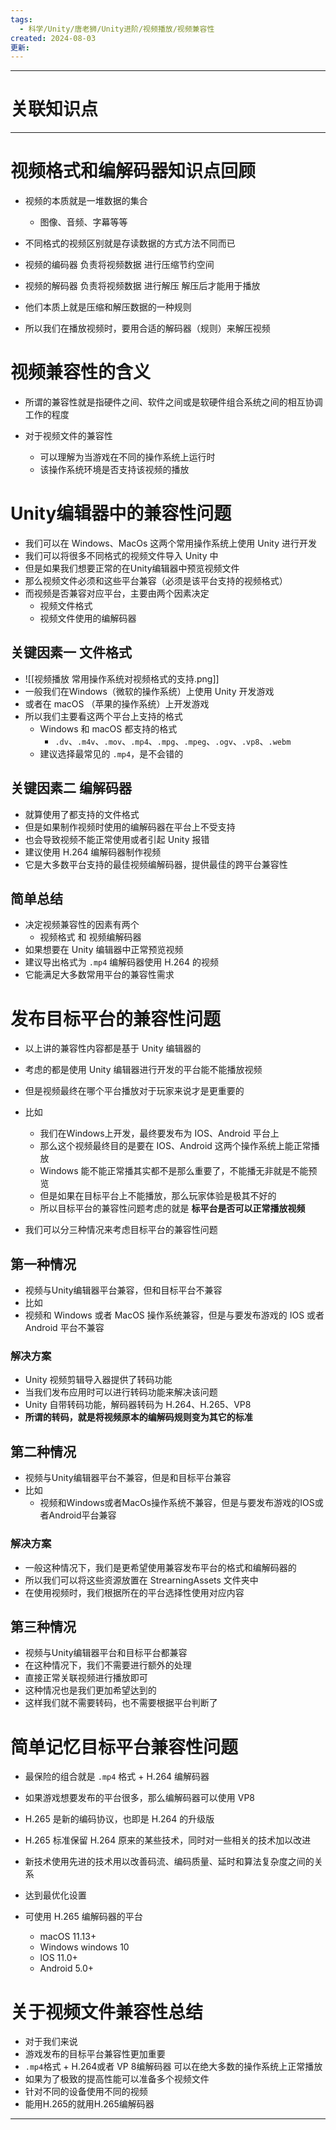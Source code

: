 ```yaml
---
tags:
  - 科学/Unity/唐老狮/Unity进阶/视频播放/视频兼容性
created: 2024-08-03
更新:
---
```


---
# 关联知识点



---
# 视频格式和编解码器知识点回顾

- 视频的本质就是一堆数据的集合
	- 图像、音频、字幕等等
- 不同格式的视频区别就是存读数据的方式方法不同而已

- 视频的编码器 负责将视频数据 进行压缩节约空间
- 视频的解码器 负责将视频数据 进行解压 解压后才能用于播放
- 他们本质上就是压缩和解压数据的一种规则
- 所以我们在播放视频时，要用合适的解码器（规则）来解压视频
# 视频兼容性的含义

- 所谓的兼容性就是指硬件之间、软件之间或是软硬件组合系统之间的相互协调工作的程度

- 对于视频文件的兼容性
	- 可以理解为当游戏在不同的操作系统上运行时
	- 该操作系统环境是否支持该视频的播放
# Unity编辑器中的兼容性问题

- 我们可以在 Windows、MacOs 这两个常用操作系统上使用 Unity 进行开发
- 我们可以将很多不同格式的视频文件导入 Unity 中
- 但是如果我们想要正常的在Unity编辑器中预览视频文件
- 那么视频文件必须和这些平台兼容（必须是该平台支持的视频格式）
- 而视频是否兼容对应平台，主要由两个因素决定
	- 视频文件格式
	- 视频文件使用的编解码器
## 关键因素一 文件格式

- ![[视频播放 常用操作系统对视频格式的支持.png]]
- 一般我们在Windows（微软的操作系统）上使用 Unity 开发游戏
- 或者在 macOS （苹果的操作系统）上开发游戏
- 所以我们主要看这两个平台上支持的格式
	- Windows 和 macOS 都支持的格式
		- `.dv`、`.m4v`、`.mov`、`.mp4`、`.mpg`、`.mpeg`、`.ogv`、`.vp8`、`.webm`
	- 建议选择最常见的 `.mp4`，是不会错的
## 关键因素二 编解码器

- 就算使用了都支持的文件格式
- 但是如果制作视频时使用的编解码器在平台上不受支持
- 也会导致视频不能正常使用或者引起 Unity 报错
- 建议使用 H.264 编解码器制作视频
- 它是大多数平台支持的最佳视频编解码器，提供最佳的跨平台兼容性
## 简单总结

- 决定视频兼容性的因素有两个 
	- 视频格式 和 视频编解码器
- 如果想要在 Unity 编辑器中正常预览视频
- 建议导出格式为 `.mp4` 编解码器使用 H.264 的视频
- 它能满足大多数常用平台的兼容性需求
# 发布目标平台的兼容性问题

- 以上讲的兼容性内容都是基于 Unity 编辑器的
- 考虑的都是使用 Unity 编辑器进行开发的平台能不能播放视频
- 但是视频最终在哪个平台播放对于玩家来说才是更重要的
- 比如
	- 我们在Windows上开发，最终要发布为 IOS、Android 平台上
	- 那么这个视频最终目的是要在 IOS、Android 这两个操作系统上能正常播放
	- Windows 能不能正常播其实都不是那么重要了，不能播无非就是不能预览
	- 但是如果在目标平台上不能播放，那么玩家体验是极其不好的
	- 所以目标平台的兼容性问题考虑的就是 **标平台是否可以正常播放视频**

- 我们可以分三种情况来考虑目标平台的兼容性问题
## 第一种情况

- 视频与Unity编辑器平台兼容，但和目标平台不兼容
- 比如
- 视频和 Windows 或者 MacOS 操作系统兼容，但是与要发布游戏的 IOS 或者 Android 平台不兼容
### 解决方案

- Unity 视频剪辑导入器提供了转码功能
- 当我们发布应用时可以进行转码功能来解决该问题
- Unity 自带转码功能，解码器转码为 H.264、H.265、VP8
- **所谓的转码，就是将视频原本的编解码规则变为其它的标准**
## 第二种情况

- 视频与Unity编辑器平台不兼容，但是和目标平台兼容
- 比如
	- 视频和Windows或者MacOs操作系统不兼容，但是与要发布游戏的IOS或者Android平台兼容
### 解决方案

- 一般这种情况下，我们是更希望使用兼容发布平台的格式和编解码器的
- 所以我们可以将这些资源放置在 StrearningAssets 文件夹中
- 在使用视频时，我们根据所在的平台选择性使用对应内容
## 第三种情况

- 视频与Unity编辑器平台和目标平台都兼容
- 在这种情况下，我们不需要进行额外的处理
- 直接正常关联视频进行播放即可
- 这种情况也是我们更加希望达到的
- 这样我们就不需要转码，也不需要根据平台判断了
# 简单记忆目标平台兼容性问题

- 最保险的组合就是 `.mp4` 格式 + H.264 编解码器
- 如果游戏想要发布的平台很多，那么编解码器可以使用 VP8

- H.265 是新的编码协议，也即是 H.264 的升级版
- H.265 标准保留 H.264 原来的某些技术，同时对一些相关的技术加以改进
- 新技术使用先进的技术用以改善码流、编码质量、延时和算法复杂度之间的关系
- 达到最优化设置

- 可使用 H.265 编解码器的平台
	- macOS 11.13+
	- Windows windows 10
	- lOS 11.0+
	- Android 5.0+
# 关于视频文件兼容性总结

- 对于我们来说
- 游戏发布的目标平台兼容性更加重要
- `.mp4`格式 + H.264或者 VP 8编解码器 可以在绝大多数的操作系统上正常播放
- 如果为了极致的提高性能可以准备多个视频文件
- 针对不同的设备使用不同的视频
- 能用H.265的就用H.265编解码器

---
